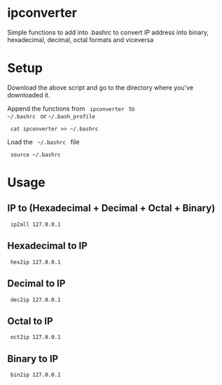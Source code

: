 # ipconverter
Simple functions to add into .bashrc to convert IP address into binary, hexadecimal, decimal, octal formats and viceversa

# Setup

Download the above script and go to the directory where you've downloaded it.

Append the functions from <code>  ipconverter </code> to <code> \~/.bashrc </code>  or <code>\~/.bash_profile</code>

<pre><code> cat ipconverter >> ~/.bashrc </code></pre>

Load the <code>  ~/.bashrc </code>  file

<pre><code> source ~/.bashrc </code></pre>

# Usage

## IP to (Hexadecimal + Decimal + Octal + Binary) 

<pre><code> ip2all 127.0.0.1 </code></pre>

## Hexadecimal to IP

<pre><code> hex2ip 127.0.0.1 </code></pre>

## Decimal to IP

<pre><code> dec2ip 127.0.0.1 </code></pre>

## Octal to IP

<pre><code> oct2ip 127.0.0.1 </code></pre>

## Binary to IP

<pre><code> bin2ip 127.0.0.1 </code></pre>






